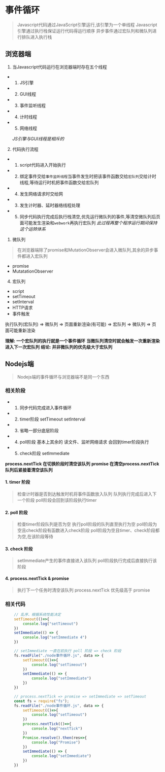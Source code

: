 # 事件循环

> Javascript代码通过JavaScript引擎运行,该引擎为一个单线程
> Javascript引擎通过执行栈保证运行代码得运行顺序
> 异步事件通过宏队列和微队列进行排队进入执行栈

## 浏览器端

1. 当Javascript代码运行在浏览器端时存在五个线程

- 1. JS引擎

- 2. GUI线程

- 3. 事件监听线程

- 4. 计时线程

- 5. 网络线程

    *JS引擎与GUI线程是相斥的*

2. 代码执行流程

- 1. script代码进入开始执行
- 2. 绑定事件交给`事件监听线程`当事件发生时把该事件函数交给`宏队列`交给计时线程,等待运行时机把事件函数交给宏队列
- 4. 发生网络请求时交给网
- 3. 发生计时器、延时器络线程处理
- 5. 同步代码执行完成后执行栈清空,优先运行微队列的事件,等清空微队列后页面可能发生渲染和`webwork`再执行宏队列
*此过程再整个程序运行期间保持这个运转体系*

1. 微队列

> 在浏览器端除了promise和MutationObserver会进入微队列,其余的异步事件都进入宏队列

- promise
- MutatationObserver

4. 宏队列 
   
- script
- setTimeout
- setInterval
- HTTP请求
- 事件触发

执行队列(宏队列) => 微队列 => 页面重新渲染(有可能) => 宏队列 => 微队列 => 页面可能重新渲染

**理解: 一个宏队列的执行就是一个事件循环**
**当微队列清空时就会触发一次重新渲染进入下一次宏队列**
**结论: 并非微队列的优先级大于宏队列**

## Nodejs端

> Nodejs端的事件循环与浏览器端不是同一个东西

### 相关阶段

- 1. 同步代码完成进入事件循环
- 2. timer阶段 setTimeout setInterval
- 3. 省略一部分底层阶段
- 4. poll阶段   基本上其余的 读文件、监听网络请求  会回到timer阶段执行
- 5. check阶段   setImmediate

**process.nextTick 在切换阶段时清空该队列**
**promise 在清空process.nextTick队列后紧接着清空该队列**
#### 1. timer 阶段

> 检查计时器是否到达触发时机将事件函数放入队列
> 队列执行完成后进入下一个阶段
> poll阶段会回到该阶段执行timer

#### 2. poll 阶段

> 检查timer阶段队列是否为空
> 执行poll阶段的队列直至执行为空
> poll阶段为空且check阶段有函数进入check阶段
> poll阶段为空且timer、check阶段都为空,在该阶段等待

#### 3. check 阶段

> setImmediate产生的事件直接进入该队列
> poll阶段执行完成后直接执行该阶段

#### 4. process.nextTick & promise

> 执行下一个任务时清空该队列
> process.nextTick 优先级高于 promise
### 相关代码

```js
    // 乱序、根据系统性能决定
    setTimeout(()=>{
        console.log("setTimeout")
    })
    setImmediate(() => {
        console.log("setImmediate 4")
    })

```

```js
    // setImmediate 一直在前执行 poll 阶段 => check 阶段
    fs.readFile("./node事件循环.js", data => {
        setTimeout(()=>{
            console.log("setTimeout")
        })
        setImmediate(() => {
            console.log("setImmediate")
        })
    })

```

```js
    // process.nextTick => promise => setImmediate => setTimeout
    const fs = require("fs");
    fs.readFile("./node事件循环.js", data => {
        setTimeout(()=>{
            console.log("setTimeout")
        })
        process.nextTick(()=>{
            console.log("nextTick")
        })
        Promise.resolve().then(res=>{
            console.log("Promise")
        })
        setImmediate(() => {
            console.log("setImmediate")
        })
    })

```
